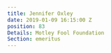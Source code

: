 ```yaml
---
title: Jennifer Oxley
date: 2019-01-09 16:15:00 Z
position: 83
Details: Motley Fool Foundation
Section: emeritus
---
```


